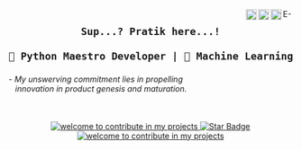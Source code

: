 <a href="mailto:pratikpawarkarad3@gmail.com">

<img align="right" alt="E-Mail" height=17 src="https://mailmeteor.com/logos/assets/PNG/Gmail_Logo_256px.png" />
</a>

<a href="https://instagram.com/anodic_passion">

<img align="right" alt="Pratik's Instagram" width=19 height=19 src="https://upload.wikimedia.org/wikipedia/commons/thumb/9/95/Instagram_logo_2022.svg/1200px-Instagram_logo_2022.svg.png" />
</a>

<a href="https://discordapp.com/users/anodic_passion#8670">

<img align="right" alt="Praitk's Discord" height=19 src="https://assets-global.website-files.com/6257adef93867e50d84d30e2/636e0a6a49cf127bf92de1e2_icon_clyde_blurple_RGB.png"/>
</a>

<a href="https://linkedin.com/in/pratik-pawar-0370b0290">

<img align="right" alt="Praitk's Discord" height=19 src="https://cdn-icons-png.flaticon.com/512/174/174857.png"/>
</a>

<a href="https://github.com/pratik-suhas-pawar">
<!-- <img src="https://img.shields.io/github/followers/pratik-suhas-pawar?label=Follow&style=social" /> -->
<!-- <img src="https://komarev.com/ghpvc/?username=pratik-suhas-pawar&color=blue" />  -->
</a>

<h2 align="center">

```diff
Sup...? Pratik here...!

🐍 Python Maestro Developer | 🤖 Machine Learning Enthusiast
```
</h2>



<h6>
  - My unswerving commitment lies in propelling <br> &nbsp&nbsp innovation in product genesis and maturation.
</h6>


<br>
<div align="center">
<a href="https://github.com/pratik-suhas-pawar">
<img src="https://img.shields.io/badge/open_for-contribution-blueviolet" alt=" welcome to contribute in my projects"/>
<img src="https://img.shields.io/static/v1?label=%F0%9F%8C%9F&message=if%20useful&style=style=flat&color=BC4E99" alt="Star Badge"/>
<img src="https://img.shields.io/badge/contributers-welcome-blue" alt=" welcome to contribute in my projects"/>
  </a>
</div>
